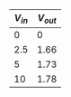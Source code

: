 | $V_{in}$ | $V_{out}$ |
| -------- | --------- |
| 0        | 0         |
| 2.5      | 1.66      |
| 5        | 1.73      |
| 10       | 1.78      |
